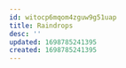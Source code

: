 ```yaml
---
id: witocp6mqom4zguw9g51uap
title: Raindrops
desc: ''
updated: 1698785241395
created: 1698785241395
---
```

